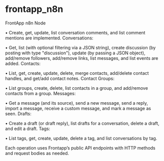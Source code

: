 # frontapp_n8n
FrontApp n8n Node

• Create, get, update, list conversation comments, and list comment mentions are implemented.
Conversations:

• Get, list (with optional filtering via a JSON string), create discussion (by posting with type "discussion"), update (by passing a JSON object), add/remove followers, add/remove links, list messages, and list events are added.
Contacts:

• List, get, create, update, delete, merge contacts, add/delete contact handles, and get/add contact notes.
Contact Groups:

• List groups, create, delete, list contacts in a group, and add/remove contacts from a group.
Messages:

• Get a message (and its source), send a new message, send a reply, import a message, receive a custom message, and mark a message as seen.
Drafts:

• Create a draft (or draft reply), list drafts for a conversation, delete a draft, and edit a draft.
Tags:

• List tags, get, create, update, delete a tag, and list conversations by tag.

Each operation uses Frontapp’s public API endpoints with HTTP methods and request bodies as needed.
